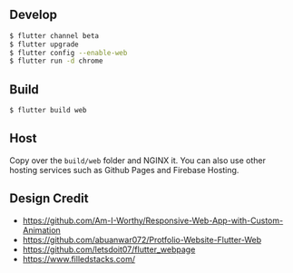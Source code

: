 ## Develop
```bash
$ flutter channel beta
$ flutter upgrade
$ flutter config --enable-web 
$ flutter run -d chrome
```

## Build
```bash
$ flutter build web
```

## Host
Copy over the `build/web` folder and NGINX it. You can also use other hosting services such as Github Pages and Firebase Hosting.

## Design Credit
- https://github.com/Am-I-Worthy/Responsive-Web-App-with-Custom-Animation
- https://github.com/abuanwar072/Protfolio-Website-Flutter-Web
- https://github.com/letsdoit07/flutter_webpage
- https://www.filledstacks.com/
